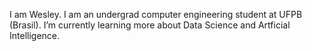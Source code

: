 I am Wesley. I am an undergrad computer engineering student at UFPB (Brasil).
I’m currently learning more about Data Science and Artficial Intelligence.



